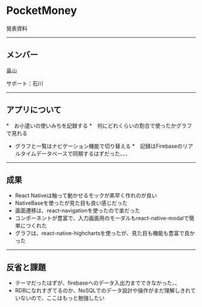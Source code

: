 # PocketMoney　
発表資料

---
## メンバー
畠山

サポート：石川

---
## アプリについて
*　お小遣いの使いみちを記録する
*　何にどれくらいの割合で使ったかグラフで見れる
* グラフと一覧はナビゲーション機能で切り替える
*　記録はFirebaseのリアルタイムデータベースで同期するはずだった、、、

---
## 成果
* React Nativeは触って動かせるモックが素早く作れのが良い
* NativeBaseを使ったが見た目も良い感じだった
* 画面遷移は、react-navigationを使ったので楽だった
* コンポーネントが豊富で、入力画面用のモーダルもreact-native-modalで簡単につくれた
* グラフは、react-native-highchartsを使ったが、見た目も機能も豊富で良かった

---
## 反省と課題
* テーマだったはずが、firebaseへのデータ入出力までできなかった、、
* RDBになれすぎてるのか、NoSQLでのデータ設計や操作がまだ理解しきれていないので、ここはもっと勉強したい
